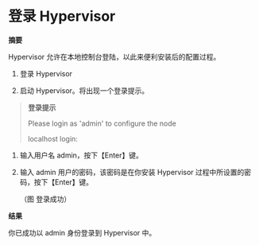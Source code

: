 # 登录 Hypervisor

**摘要**

Hypervisor 允许在本地控制台登陆，以此来便利安装后的配置过程。

1. 登录 Hypervisor

2. 启动 Hypervisor。将出现一个登录提示。

> **登录提示**
>
> Please login as 'admin' to configure the node
>
> localhost login:

1. 输入用户名 admin，按下【Enter】键。

1. 输入 admin 用户的密码，该密码是在你安装 Hypervisor 过程中所设置的密码，按下【Enter】键。

   （图 登录成功）

**结果**

你已成功以 admin 身份登录到 Hypervisor 中。
